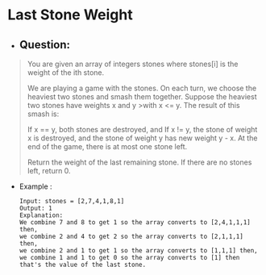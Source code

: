 # Last Stone Weight
- ## Question:
>You are given an array of integers stones where stones[i] is the weight of the ith stone.
>
>We are playing a game with the stones. On each turn, we choose the heaviest two stones and smash them together. Suppose the heaviest two stones have weights x and y >with x <= y. The result of this smash is:
>
>If x == y, both stones are destroyed, and
>If x != y, the stone of weight x is destroyed, and the stone of weight y has new weight y - x.
>At the end of the game, there is at most one stone left.
>
>Return the weight of the last remaining stone. If there are no stones left, return 0.


- Example :

      Input: stones = [2,7,4,1,8,1]
      Output: 1
      Explanation: 
      We combine 7 and 8 to get 1 so the array converts to [2,4,1,1,1] then,
      we combine 2 and 4 to get 2 so the array converts to [2,1,1,1] then,
      we combine 2 and 1 to get 1 so the array converts to [1,1,1] then,
      we combine 1 and 1 to get 0 so the array converts to [1] then that's the value of the last stone.
      
